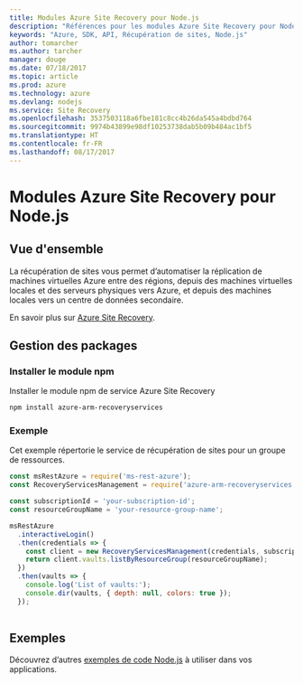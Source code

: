 ```yaml
---
title: Modules Azure Site Recovery pour Node.js
description: "Références pour les modules Azure Site Recovery pour Node.js"
keywords: "Azure, SDK, API, Récupération de sites, Node.js"
author: tomarcher
ms.author: tarcher
manager: douge
ms.date: 07/18/2017
ms.topic: article
ms.prod: azure
ms.technology: azure
ms.devlang: nodejs
ms.service: Site Recovery
ms.openlocfilehash: 3537503118a6fbe181c8cc4b26da545a4bdbd764
ms.sourcegitcommit: 9974b43899e98df10253738dab5b09b484ac1bf5
ms.translationtype: HT
ms.contentlocale: fr-FR
ms.lasthandoff: 08/17/2017
---
```

# <a name="azure-site-recovery-modules-for-nodejs"></a>Modules Azure Site Recovery pour Node.js

## <a name="overview"></a>Vue d'ensemble

La récupération de sites vous permet d’automatiser la réplication de machines virtuelles Azure entre des régions, depuis des machines virtuelles locales et des serveurs physiques vers Azure, et depuis des machines locales vers un centre de données secondaire.

En savoir plus sur [Azure Site Recovery](https://docs.microsoft.com/azure/site-recovery/site-recovery-overview).

## <a name="management-package"></a>Gestion des packages

### <a name="install-the-npm-module"></a>Installer le module npm

Installer le module npm de service Azure Site Recovery

```bash
npm install azure-arm-recoveryservices
```

### <a name="example"></a>Exemple

Cet exemple répertorie le service de récupération de sites pour un groupe de ressources.

```javascript
const msRestAzure = require('ms-rest-azure');
const RecoveryServicesManagement = require('azure-arm-recoveryservices');

const subscriptionId = 'your-subscription-id';
const resourceGroupName = 'your-resource-group-name';

msRestAzure
  .interactiveLogin()
  .then(credentials => {
    const client = new RecoveryServicesManagement(credentials, subscriptionId);
    return client.vaults.listByResourceGroup(resourceGroupName);
  })
  .then(vaults => {
    console.log('List of vaults:');
    console.dir(vaults, { depth: null, colors: true });
  });
  
```

## <a name="samples"></a>Exemples

Découvrez d’autres [exemples de code Node.js](https://azure.microsoft.com/resources/samples/?platform=nodejs) à utiliser dans vos applications.
